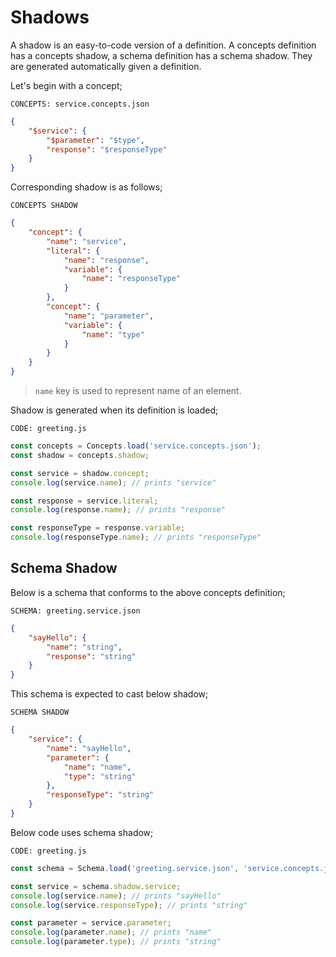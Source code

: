 # Shadows

A shadow is an easy-to-code version of a definition. A concepts definition has a
concepts shadow, a schema definition has a schema shadow. They are generated
automatically given a definition.

Let's begin with a concept;

`CONCEPTS: service.concepts.json`

```json
{
    "$service": {
        "$parameter": "$type",
        "response": "$responseType"
    }
}
```

Corresponding shadow is as follows;

`CONCEPTS SHADOW`

```json
{
    "concept": {
        "name": "service",
        "literal": {
            "name": "response",
            "variable": {
                "name": "responseType"
            }
        },
        "concept": { 
            "name": "parameter",
            "variable": {
                "name": "type"
            }
        }
    }
}
```

> `name` key is used to represent name of an element.

Shadow is generated when its definition is loaded;

`CODE: greeting.js`

```javascript
const concepts = Concepts.load('service.concepts.json');
const shadow = concepts.shadow;

const service = shadow.concept;
console.log(service.name); // prints "service"

const response = service.literal;
console.log(response.name); // prints "response"

const responseType = response.variable;
console.log(responseType.name); // prints "responseType"
```

## Schema Shadow

Below is a schema that conforms to the above concepts definition;

`SCHEMA: greeting.service.json`

```json
{
    "sayHello": {
        "name": "string",
        "response": "string"
    }
}
```

This schema is expected to cast below shadow;

`SCHEMA SHADOW`

```json
{
    "service": {
        "name": "sayHello",
        "parameter": {
            "name": "name",
            "type": "string"
        },
        "responseType": "string"
    }
}
```

Below code uses schema shadow;

`CODE: greeting.js`

```javascript
const schema = Schema.load('greeting.service.json', 'service.concepts.json');

const service = schema.shadow.service;
console.log(service.name); // prints "sayHello"
console.log(service.responseType); // prints "string"

const parameter = service.parameter;
console.log(parameter.name); // prints "name"
console.log(parameter.type); // prints "string"
```
